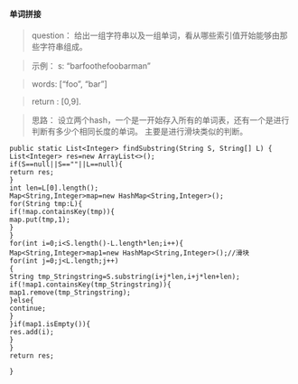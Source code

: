 #### 单词拼接

>question：
给出一组字符串以及一组单词，看从哪些索引值开始能够由那些字符串组成。

>示例：
s: “barfoothefoobarman”

>words: [“foo”, “bar”]

>return : [0,9].

>思路：
设立两个hash，一个是一开始存入所有的单词表，还有一个是进行判断有多少个相同长度的单词。
主要是进行滑块类似的判断。

```
public static List<Integer> findSubstring(String S, String[] L) {
List<Integer> res=new ArrayList<>();
if(S==null||S==""||L==null){
return res;
}
int len=L[0].length();
Map<String,Integer>map=new HashMap<String,Integer>();
for(String tmp:L){
if(!map.containsKey(tmp)){
map.put(tmp,1);
}
}
for(int i=0;i<S.length()-L.length*len;i++){
Map<String,Integer>map1=new HashMap<String,Integer>();//滑块
for(int j=0;j<L.length;j++)
{
String tmp_Stringstring=S.substring(i+j*len,i+j*len+len);
if(!map1.containsKey(tmp_Stringstring)){
map1.remove(tmp_Stringstring);
}else{
continue;
}
}if(map1.isEmpty()){
res.add(i);
}
}
return res;

}
```

